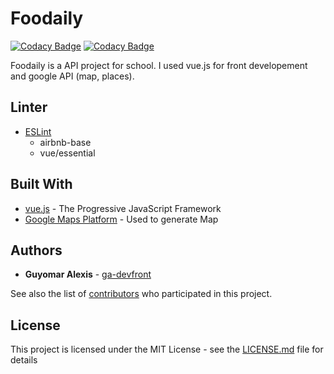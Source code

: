 # Foodaily

[![Codacy Badge](https://api.codacy.com/project/badge/Grade/f52fe9cbd4194cf8882eb10f6c6a4d81)](https://app.codacy.com/manual/ga-devfront/foodaily-v2?utm_source=github.com&utm_medium=referral&utm_content=ga-devfront/foodaily-v2&utm_campaign=Badge_Grade_Dashboard)
[![Codacy Badge](https://api.codacy.com/project/badge/Grade/f52fe9cbd4194cf8882eb10f6c6a4d81)](https://app.codacy.com/manual/ga-devfront/foodaily-v2?utm_source=github.com&utm_medium=referral&utm_content=ga-devfront/foodaily-v2&utm_campaign=Badge_Grade_Dashboard)

Foodaily is a API project for school. I used vue.js for front developement and google API (map, places).

## Linter

* [ESLint](https://eslint.org/)
  * airbnb-base
  * vue/essential

## Built With

* [vue.js](https://vuejs.org/) - The Progressive JavaScript Framework
* [Google Maps Platform](https://developers.google.com/maps/) - Used to generate Map

## Authors

* **Guyomar Alexis** - [ga-devfront](https://github.com/ga-devfront)

See also the list of [contributors](https://github.com/ga-devfront/foodaily-v2//contributors) who participated in this project.

## License

This project is licensed under the MIT License - see the [LICENSE.md](LICENSE.md) file for details
